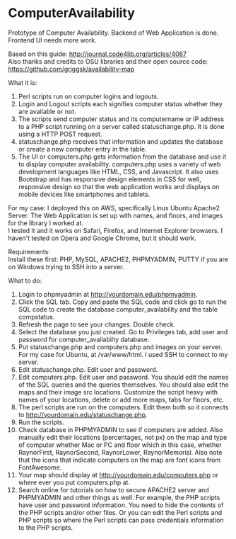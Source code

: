 # ComputerAvailability
Prototype of Computer Availability. Backend of Web Application is done. Frontend UI needs more work.   

Based on this guide: http://journal.code4lib.org/articles/4067  
Also thanks and credits to OSU libraries and their open source code: https://github.com/griggsk/availability-map

What it is:      
1. Perl scripts run on computer logins and logouts.      
2. Login and Logout scripts each signifies computer status whether they are available or not.    
3. The scripts send computer status and its computername or IP address to a PHP script running on a server called statuschange.php. It is done using a HTTP POST request.     
4. statuschange.php receives that information and updates the database or create a new computer entry in the table.    
5. The UI or computers.php gets information from the database and use it to display computer availability. computers.php uses a variety of web development languages like HTML, CSS, and Javascript. It also uses Bootstrap and has responsive design elements in CSS for well, responsive design so that the web application works and displays on mobile devices like smartphones and tablets.   

For my case:
I deployed this on AWS, specifically Linux Ubuntu Apache2 Server. The Web Application is set up with names, and floors, and images for the library I worked at.       
I tested it and it works on Safari, Firefox, and Internet Explorer browsers. I haven't tested on Opera and Google Chrome, but it should work.   

Requirements:         
Install these first:
PHP, MySQL, APACHE2, PHPMYADMIN, PUTTY if you are on Windows trying to SSH into a server.   

What to do:    
1. Login to phpmyadmin at http://yourdomain.edu/phpmyadmin.   
2. Click the SQL tab. Copy and paste the SQL code and click go to run the SQL code to create the database computer_availability and the table compstatus.    
3. Refresh the page to see your changes. Double check.     
4. Select the database you just created. Go to Privileges tab, add user and password for computer_availabilty database.  
5. Put statuschange.php and computers.php and images on your server. For my case for Ubuntu, at /var/www/html. I used SSH to connect to my server.       
6. Edit statuschange.php. Edit user and password.   
7. Edit computers.php. Edit user and password. You should edit the names of the SQL queries and the queries themselves. You should also edit the maps and their image src locations. Customize the script heavy with names of your locations, delete or add more maps, tabs for floors, etc.   
8. The perl scripts are run on the computers. Edit them both so it connects to http://yourdomain.edu/statuschange.php.   
9. Run the scripts.   
10. Check database in PHPMYADMIN to see if computers are added. Also manually edit their locations (percentages, not px) on the map and type of computer whether Mac or PC and floor which in this case, whether RaynorFirst, RaynorSecond, RaynorLower, RaynorMemorial. Also note that the icons that indicate computers on the map are font icons from FontAwesome.                 
11. Your map should display at http://yourdomain.edu/computers.php or where ever you put computers.php at.         
12. Search online for tutorials on how to secure APACHE2 server and PHPMYADMIN and other things as well. For example, the PHP scripts have user and password information. You need to hide the contents of the PHP scripts and/or other files. Or you can edit the Perl scripts and PHP scripts so where the Perl scripts can pass credentials information to the PHP scripts.      
